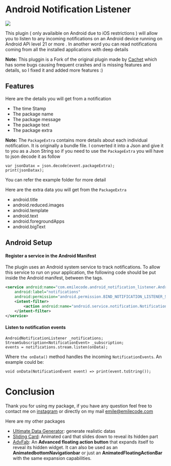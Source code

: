 # Android Notification Listener


![](https://github.com/PavieOlivier/AndroidNotificationListener/blob/master/Image/notif.png?raw=true)

This plugin ( only availaible on Android due to iOS restrictions ) will allow you to listen to any incoming notifications on an Android device running on Android APi level 21 or more . In another word you can read notifications coming from all the installed applications with deep details


**Note:** This pluggin is a Fork of the original plugin made by [Cachet](https://pub.dev/packages/notifications) which has some bugs causing frequent crashes and is missing features and details, so I fixed it and added more features :)

## Features
Here are the details you will get from a notification
- The time Stamp
- The package name
- The package message
- The package text
- The package extra

**Note:** The `PackageExtra` contains more details about each individual notification. It is originally a bundle file. I converted it into a Json and give it to you as a Json String so if you need to use the `PackageExtra` you will have to json decode it as follow

```
var jsonDatax = json.decode(event.packageExtra);
print(jsonDatax);
```
You can refer the example folder for more detail

Here are the extra data you will get from the `PackageExtra`

- android.title
- android.reduced.images
- android.template
- android.text
- android.foregroundApps
- android.bigText

## Android Setup
#### Register a service in the Android Manifest
The plugin uses an Android system service to track notifications. To allow this service to run on your application, the following code should be put inside the Android manifest, between the <application></application> tags.

```xml
<service android:name="com.emilecode.android_notification_listener.AndroidNotificationListenerPlugin"
    android:label="notifications"
    android:permission="android.permission.BIND_NOTIFICATION_LISTENER_SERVICE">
    <intent-filter>
        <action android:name="android.service.notification.NotificationListenerService" />
    </intent-filter>
</service>
```

#### Listen to notification events

```
AndroidNotificationListener _notifications;
StreamSubscription<NotificationEvent> _subscription;
events = notifications.stream.listen(onData);
```

Where `the onData()` method handles the incoming `NotificationEvents`.
An example could be:

```
void onData(NotificationEvent event) => print(event.toString());
```

# Conclusion

Thank you for using my package, if you have any question feel free to contact me on [instagram](https://www.instagram.com/emilecode/) or directly on my mail emile@emilecode.com

Here are my other packages

- [Ultimate Data Generator](https://pub.dev/packages/ultimate_data_generator): generate realistic datas
- [Sliding Card](https://pub.dev/packages/sliding_card): Animated card that slides down to reveal its hidden part
- [AdvFab](https://pub.dev/packages/adv_fab): An **Advanced floating action button** that expands itself to reveal its hidden widget. It can also be used as an **AnimatedbottomNavigationbar** or just an **AnimatedFloatingActionBar** with the same expansion capabilities.
